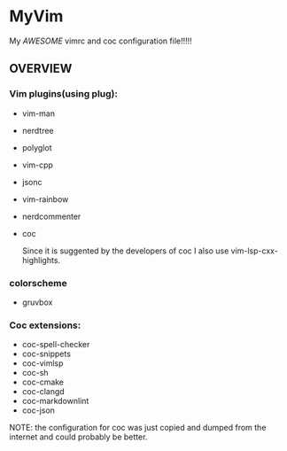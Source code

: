 # MyVim

My *AWESOME* vimrc and coc configuration file!!!!!

## OVERVIEW

### Vim plugins(using plug):

- vim-man
- nerdtree
- polyglot
- vim-cpp
- jsonc
- vim-rainbow
- nerdcommenter
- coc 

    Since it is suggented by the developers of coc I also use vim-lsp-cxx-highlights.

### colorscheme

- gruvbox

### Coc extensions:

- coc-spell-checker
- coc-snippets
- coc-vimlsp
- coc-sh
- coc-cmake
- coc-clangd
- coc-markdownlint
- coc-json

NOTE: the configuration for coc was just copied and dumped from the internet and could probably be better.
